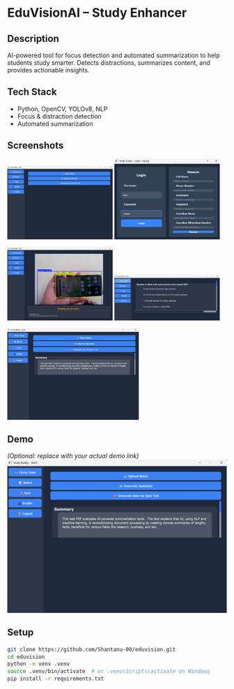 # EduVisionAI – Study Enhancer

## Description
AI-powered tool for focus detection and automated summarization to help students study smarter. Detects distractions, summarizes content, and provides actionable insights.

## Tech Stack
- Python, OpenCV, YOLOv8, NLP
- Focus & distraction detection
- Automated summarization

## Screenshots

<!-- Two per row for wider screens, fallback to vertical on narrow -->
<p>
  <img src="./images/home.png" alt="Home dashboard" width="48%" />
  <img src="./images/login.png" alt="Login screen" width="48%" />
</p>

<p>
  <img src="./images/detection.png" alt="Distraction detection view" width="48%" />
  <img src="./images/quiz.png" alt="Quiz interface" width="48%" />
</p>

<p>
  <img src="./images/summary.png" alt="Summarized study material" width="60%" />
</p>

## Demo
*(Optional: replace with your actual demo link)*
[![Watch Demo](./images/summary.png)](https://youtu.be/your_video_id)

## Setup
```bash
git clone https://github.com/Shantanu-00/eduvision.git
cd eduvision
python -m venv .venv
source .venv/bin/activate  # or .venv\Scripts\activate on Windows
pip install -r requirements.txt
